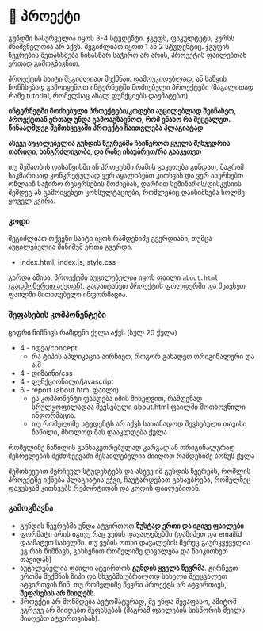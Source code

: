 # 🚀 პროექტი
გუნდში სასურველია იყოს 3-4 სტუდენტი. ჯგუფს, ფაკულტეტს, კურსს მნიშვნელობა არ აქვს. შეგიძლიათ იყოთ 1 ან 2 სტუდენტიც. ჯგუფის წევრების შეთანხმება წინასწარ საჭირო არ არის, პროექტის ფაილებთან ერთად გამოგზავნით.

პროექტის საიტი შეგიძლიათ შექმნათ დამოუკიდებლად, ან საწყის ჩონჩხებად გამოიყენოთ ინტერნეტში მოძიებული პროექტები (მაგალითად რამე tutorial, რომელსაც ახალ ფუნქციებს დაუმატებთ).

**ინტერნეტში მოძიებული პროექტები/კოდები აუცილებლად შეინახეთ, პროექტთან ერთად უნდა გამოაგზავნოთ, რომ ვნახო რა შეცვალეთ. წინააღმდეგ შემთხვევაში პროექტი ჩაითვლება პლაგიატად**

**ასევე აუცილებელია გუნდის წევრებმა ჩაიწეროთ ყველა შეხვედრის თარიღი, ხანგრძლივობა, და რაზე ისაუბრეთ/რა გააკეთეთ**

თუ მუშაობის დასაწყისში ან პროცესში რამის გაკეთება გინდათ, მაგრამ საკმარისად კონკრეტულად ვერ აყალიბებთ კითხვას და ვერ ახერხებთ ონლაინ საჭირო რესურსების მოძიებას, დარჩით სემინარის/დისკუსიის შემდეგ ან გამოიყენეთ კონსულტაციები, რომლებიც დაინიშნება ხოლმე ყოველ კვირა.

### კოდი
შეგიძლიათ თქვენი საიტი იყოს რამდენიმე გვერდიანი, თუმცა აუცილებელია მინიმუმ ერთი გვერდი. 
- index.html, index.js, style.css

გარდა ამისა, პროექტში აუცილებელია იყოს ფაილი `about.html` [(გადმოწერეთ აქედან)][1].   გადაიტანეთ პროექტის ფოლდერში და შეავსეთ ფაილში მითითებული ინფორმაცია. 

### შეფასების კომპონენტები
ციფრი ნიშნავს რამდენი ქულა აქვს (სულ 20 ქულა)

- 4 - იდეა/concept 
	- რა ტიპის აპლიკაცია აირჩიეთ, როგორ გახადეთ ორიგინალური და ა.შ
- 4 - დიზაინი/css
- 4 - ფუნქციონალი/javascript
- 6 - report (about.html ფაილი)
	-  ეს კომპონენტი ფასდება იმის მიხედვით, რამდენად სრულყოფილადაა შევსებული about.html ფაილში მოთხოვნილი ინფორმაცია.
	- თუ რომელიმე სტუდენტს არ აქვს სათანადოდ შევსებული თავისი ნაწილი, მხოლოდ მას დააკლდება ქულა

რომელიმე ნაწილის განსაკუთრებულად კარგად ან ორიგინალურად შესრულების შემთხვევაში შესაძლებელია მიიღოთ რამდენიმე ბონუს ქულა

შემთხვევით შერჩეულ სტუდენტებს და ასევე იმ გუნდის წევრებს, რომლის პროექტზე იქნება პლაგიატის ეჭვი, ჩაუტარდებათ გასაუბრება, რომელზეც დავუსვამ კითხვებს რეპორტიდან და კოდის ფაილებიდან.

### გამოგზავნა
- გუნდის წევრებმა უნდა ატვირთოთ **ზუსტად ერთი და იგივე ფაილები**
- ფორმატი არის იგივე რაც ვების დავალებებში (დაზიპეთ და emailid დაამატეთ სახელში. თუ ვების ოთხი დავალების მერეც გაურკვეველია ეგ რას ნიშნავს, გახსენით რომელიმე დავალება და წაიკითხეთ თავიდან)
- აუცილებელია ფაილი ატვირთოს **გუნდის ყველა წევრმა**. გირჩევთ ერთმა შექმნას ზიპი და სხვებმა უბრალოდ სახელი შეუცვალეთ ატვირთვის წინ. თუ რომელიმე წევრი პროექტს არ ატვირთავს, **შეფასებას არ მიიღებს**.
- პროექტი არ მოწმდება ავტომატურად, მე უნდა შევაფასო, ამიტომ ეგრევე არ მიიღებთ შეფასებას (მაგრამ ფაილების სისწორის მეილს მიიღებთ ატვირთვისას).


[1]:	https://freeuni-digital-technologies.github.io/jspilot/project/project.zip